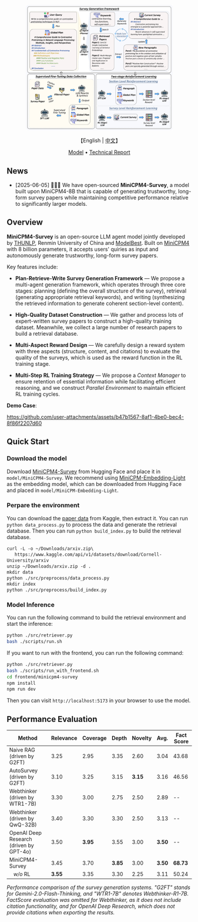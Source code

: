<div align="center">
  <img src="./assets/main.png" alt="MiniCPM4-Survey MAIN" width="400em"></img>
</div>
<p align="center">
    【English | <a href="README.md">中文</a>】
</p>

<p align="center">
  <a href="https://huggingface.co/openbmb/MiniCPM4-Survey">Model</a> •
  <a href="https://github.com/OpenBMB/MiniCPM/tree/main/report/MiniCPM_4_Technical_Report.pdf">Technical Report</a>
</p>

## News

* [2025-06-05] 🚀🚀🚀 We have open-sourced **MiniCPM4-Survey**, a model built upon MiniCPM4-8B that is capable of generating trustworthy, long-form survey papers while maintaining competitive performance relative to significantly larger models.

## Overview

**MiniCPM4-Survey** is an open-source LLM agent model jointly developed by [THUNLP](https://nlp.csai.tsinghua.edu.cn), Renmin University of China and [ModelBest](https://modelbest.cn/en). Built on [MiniCPM4](https://github.com/OpenBMB/MiniCPM4) with 8 billion parameters, it accepts users' quiries as input and autonomously generate trustworthy, long-form survey papers.

Key features include:

- **Plan-Retrieve-Write Survey Generation Framework** — We propose a multi-agent generation framework, which operates through three core stages: planning (defining the overall structure of the survey), retrieval (generating appropriate retrieval keywords), and writing (synthesizing the retrieved information to generate coherent section-level content).

- **High-Quality Dataset Construction** — We gather and process lots of expert-written survey papers to construct a high-quality training dataset. Meanwhile, we collect a large number of research papers to build a retrieval database.

- **Multi-Aspect Reward Design** — We carefully design a reward system with three aspects (structure, content, and citations) to evaluate the quality of the surveys, which is used as the reward function in the RL training stage.

- **Multi-Step RL Training Strategy** — We propose a *Context Manager* to ensure retention of essential information while facilitating efficient reasoning, and we construct *Parallel Environment* to maintain efficient RL training cycles.  

**Demo Case**:

https://github.com/user-attachments/assets/b47b1567-8af1-4be0-bec4-8f86f2207d60

## Quick Start

### Download the model

Download [MiniCPM4-Survey](https://huggingface.co/openbmb/MiniCPM4-Survey) from Hugging Face and place it in `model/MiniCPM4-Survey`.
We recommend using [MiniCPM-Embedding-Light](https://huggingface.co/openbmb/MiniCPM-Embedding-Light) as the embedding model, which can be downloaded from Hugging Face and placed in `model/MiniCPM-Embedding-Light`.
### Perpare the environment

You can download the [paper data](https://www.kaggle.com/datasets/Cornell-University/arxiv) from Kaggle, then extract it. You can run `python data_process.py` to process the data and generate the retrieval database. Then you can run `python build_index.py` to build the retrieval database.

```
curl -L -o ~/Downloads/arxiv.zip\
   https://www.kaggle.com/api/v1/datasets/download/Cornell-University/arxiv
unzip ~/Downloads/arxiv.zip -d .
mkdir data
python ./src/preprocess/data_process.py
mkdir index
python ./src/preprocess/build_index.py
```

### Model Inference

You can run the following command to build the retrieval environment and start the inference:

```bash
python ./src/retriever.py
bash ./scripts/run.sh
```

If you want to run with the frontend, you can run the following command:

```bash
python ./src/retriever.py
bash ./scripts/run_with_frontend.sh
cd frontend/minicpm4-survey
npm install
npm run dev
```

Then you can visit `http://localhost:5173` in your browser to use the model.

## Performance Evaluation

| Method                                      | Relevance | Coverage | Depth | Novelty | Avg.  | Fact Score |
|---------------------------------------------|-----------|----------|-------|---------|-------|------------|
| Naive RAG (driven by G2FT)                  | 3.25      | 2.95     | 3.35  | 2.60    | 3.04  | 43.68      |
| AutoSurvey (driven by G2FT)                 | 3.10      | 3.25     | 3.15  | **3.15**| 3.16  | 46.56      |
| Webthinker (driven by WTR1-7B)              | 3.30      | 3.00     | 2.75  | 2.50    | 2.89  | --         |
| Webthinker (driven by QwQ-32B)              | 3.40      | 3.30     | 3.30  | 2.50    | 3.13  | --         |
| OpenAI Deep Research (driven by GPT-4o)     | 3.50      |**3.95**  | 3.55  | 3.00    | **3.50**  | --         |
| MiniCPM4-Survey                            | 3.45      | 3.70     | **3.85** | 3.00    | **3.50**  | **68.73**  |
| &nbsp;&nbsp;&nbsp;*w/o* RL                  | **3.55**  | 3.35     | 3.30  | 2.25    | 3.11  | 50.24      |

*Performance comparison of the survey generation systems. "G2FT" stands for Gemini-2.0-Flash-Thinking, and "WTR1-7B" denotes Webthinker-R1-7B. FactScore evaluation was omitted for Webthinker, as it does not include citation functionality, and for OpenAI Deep Research, which does not provide citations when exporting the results.*
